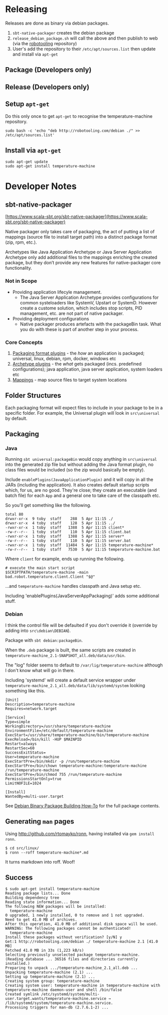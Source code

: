 
# Releasing

Releases are done as binary via debian packages.

1. `sbt-native-packager` creates the debian package
1. `release_debian_package.sh` will call the above and then publish to web (via the [robotooling](http://robotooling.com/maven/bad/robot/temperature-machine/debian/) repository)
1. User's add the repository to their `/etc/apt/sources.list` then update and install via `apt-get`

## Package (Developers only)

## Release (Developers only)

## Setup `apt-get`

Do this only once to get `apt-get` to recognise the temperature-machine repository.

    sudo bash -c 'echo "deb http://robotooling.com/debian ./" >> /etc/apt/sources.list'

## Install via `apt-get`

    sudo apt-get update
    sudo apt-get install temperature-machine


# Developer Notes

## sbt-native-packager

[https://www.scala-sbt.org/sbt-native-packager](https://www.scala-sbt.org/sbt-native-packager)

Native packager only takes care of packaging, the act of putting a list of mappings (source file to install target path) into a distinct package format (zip, rpm, etc.).

Archetypes like Java Application Archetype or Java Server Application Archetype only add additional files to the mappings enriching the created package, but they don’t provide any new features for native-packager core functionality.

### Not in Scope

* Providing application lifecyle management.
    * The Java Server Application Archetype provides configurations for common systeloaders like SystemV, Upstart or SystemD. However create a custome solution, which includes stop scripts, PID management, etc. are not part of native packager.
* Providing deployment configurations
    * Native packager produces artefacts with the packageBin task. What you do with these is part of another step in your process.

### Core Concepts

1. [Packaging format plugins](https://www.scala-sbt.org/sbt-native-packager/introduction.html#format-plugins) - the _how_ an application is packaged; universal, linux, debian, rpm, docker, windows etc 
1. [Archetype plugins](https://www.scala-sbt.org/sbt-native-packager/introduction.html#archetype-plugins) - the _what_ gets packaged (incs.  predefined configurations); java application, java server application, system loaders etc
1. [Mappings](https://www.scala-sbt.org/sbt-native-packager/introduction.html#mappings) - map source files to target system locations

## Folder Structures

Each packaging format will expect files to include in your package to be in a specific folder. For example, the Universal plugin will look in `src\universal` by default.


## Packaging

### Java

Running `sbt universal:packageBin` would copy anything in `src\universal` into the generated zip file but without adding the Java format plugin, no class files would be included (so the zip would basically be empty).

Include `enablePlugins(JavaApplicationPlugin)` and it will copy in all the JARs (including the application). It also creates default startup scripts which, for us, are no good. They're close; they create an executable (and batch file) for each `App` and a general one to take care of the classpath etc.

So you'll get something like the following.

    total 80
    drwxr-xr-x  9 toby  staff    288  5 Apr 11:15 ./
    drwxr-xr-x  4 toby  staff    128  5 Apr 11:15 ../
    -rwxr-xr-x  1 toby  staff   1388  5 Apr 11:15 client*
    -rw-r--r--  1 toby  staff    110  5 Apr 11:15 client.bat
    -rwxr-xr-x  1 toby  staff   1388  5 Apr 11:15 server*
    -rw-r--r--  1 toby  staff    110  5 Apr 11:15 server.bat
    -rwxr-xr-x  1 toby  staff  11484  5 Apr 11:15 temperature-machine*
    -rw-r--r--  1 toby  staff   7530  5 Apr 11:15 temperature-machine.bat
    
Where `client` for example, ends up running the following.

    # execute the main start script
    $SCRIPTPATH/temperature-machine -main bad.robot.temperature.client.Client "$@"

...and `temperature-machine` handles classpath and Java setup etc.

Including 'enablePlugins(JavaServerAppPackaging)' adds some additional stuff.

### Debian

I think the control file will be defaulted if you don't override it (override by adding into `src\debian\DEBIAN`).

Package with `sbt debian:packageBin`.

When the `.deb` package is built, the same scripts are created in `temperature-machine_2.1-SNAPSHOT_all.deb/data/usr/bin`.

The "log" folder seems to default to `/var/lig/temperature-machine` although I don't know what will go in there.

Including 'systemd' will create a default service wrapper under `temperature-machine_2.1_all.deb/data/lib/systemd/system` looking something like this.

    [Unit]
    Description=temperature-machine
    Requires=network.target
    
    [Service]
    Type=simple
    WorkingDirectory=/usr/share/temperature-machine
    EnvironmentFile=/etc/default/temperature-machine
    ExecStart=/usr/share/temperature-machine/bin/temperature-machine
    ExecReload=/bin/kill -HUP $MAINPID
    Restart=always
    RestartSec=60
    SuccessExitStatus=
    User=temperature-machine
    ExecStartPre=/bin/mkdir -p /run/temperature-machine
    ExecStartPre=/bin/chown temperature-machine:temperature-machine /run/temperature-machine
    ExecStartPre=/bin/chmod 755 /run/temperature-machine
    PermissionsStartOnly=true
    LimitNOFILE=1024
    
    [Install]
    WantedBy=multi-user.target


See [Debian Binary Package Building How-To](http://tldp.org/HOWTO/html_single/Debian-Binary-Package-Building-HOWTO/#AEN60) for the full package contents.

## Generating `man` pages

Using http://github.com/rtomayko/ronn, having installed via `gem install ronn`.

    $ cd src/linux/
    $ ronn --roff temperature-machine*.md

It turns markdown into roff. Woof!

## Success

    $ sudo apt-get install temperature-machine
    Reading package lists... Done
    Building dependency tree       
    Reading state information... Done
    The following NEW packages will be installed:
      temperature-machine
    0 upgraded, 1 newly installed, 0 to remove and 1 not upgraded.
    Need to get 41.0 MB of archives.
    After this operation, 41.0 MB of additional disk space will be used.
    WARNING: The following packages cannot be authenticated!
      temperature-machine
    Install these packages without verification? [y/N] y
    Get:1 http://robotooling.com/debian ./ temperature-machine 2.1 [41.0 MB]
    Fetched 41.0 MB in 33s (1,223 kB/s)                                                                                                                                      
    Selecting previously unselected package temperature-machine.
    (Reading database ... 36516 files and directories currently installed.)
    Preparing to unpack .../temperature-machine_2.1_all.deb ...
    Unpacking temperature-machine (2.1) ...
    Setting up temperature-machine (2.1) ...
    Creating system group: temperature-machine
    Creating system user: temperature-machine in temperature-machine with temperature-machine daemon-user and shell /bin/false
    Created symlink /etc/systemd/system/multi-user.target.wants/temperature-machine.service → /lib/systemd/system/temperature-machine.service.
    Processing triggers for man-db (2.7.6.1-2) ...

